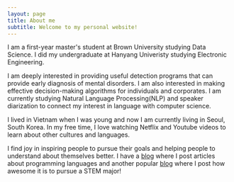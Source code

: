 ```yaml
---
layout: page
title: About me
subtitle: Welcome to my personal website!
---
```


I am a first-year master's student at Brown University studying Data Science. I did my undergraduate at Hanyang Univeristy studying Electronic Engineering. 

I am deeply interested in providing useful detection programs that can provide early diagnosis of mental disorders. I am also interested in making effective decision-making algorithms for individuals and corporates. I am currently studying Natural Language Processing(NLP) and speaker diarization to connect my interest in language with computer science.

I lived in Vietnam when I was young and now I am currently living in Seoul, South Korea. In my free time, I love watching Netflix and Youtube videos to learn about other cultures and languages. 

I find joy in inspiring people to pursue their goals and helping people to understand about themselves better. I have a [blog](https://harren.tistory.com/) where I post articles about programming languages and another popular [blog](https://blog.naver.com/rndbwjd97) where I post how awesome it is to pursue a STEM major!

